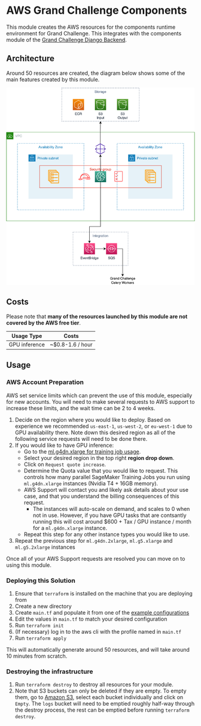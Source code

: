 # AWS Grand Challenge Components

This module creates the AWS resources for the components runtime environment for Grand Challenge.
This integrates with the components module of the [Grand Challenge Django Backend](https://github.com/comic/grand-challenge.org).

## Architecture

Around 50 resources are created, the diagram below shows some of the main features created by this module.

![Multi availability zone architecture](./docs/architecture.png)

## Costs

Please note that **many of the resources launched by this module are not covered by the AWS free tier**.

| Usage Type | Costs            |
|---|------------------|
|GPU inference | ~$0.8-1.6 / hour |

## Usage

### AWS Account Preparation

AWS set service limits which can prevent the use of this module, especially for new accounts.
You will need to make several requests to AWS support to increase these limits, and the wait time can be 2 to 4 weeks.

1. Decide on the region where you would like to deploy.
   Based on experience we recommended `us-east-1`, `us-west-2`, or `eu-west-1` due to GPU availability there.
   Note down this desired region as all of the following service requests will need to be done there.
1. If you would like to have GPU inference:
   - Go to the [ml.g4dn.xlarge for training job usage](https://console.aws.amazon.com/servicequotas/home/services/sagemaker/quotas/L-3F53BF0F).
   - Select your desired region in the top right **region drop down**.
   - Click on `Request quote increase`.
   - Determine the Quota value that you would like to request.
   This controls how many parallel SageMaker Training Jobs you run using `ml.g4dn.xlarge` instances (Nvidia T4 + 16GB memory).
   - AWS Support will contact you and likely ask details about your use case, and that you understand the billing consequences of this request.
     - The instances will auto-scale on demand, and scales to 0 when not in use.
     However, if you have GPU tasks that are contsantly running this will cost around $600 + Tax / GPU instance / month for a `ml.g4dn.xlarge` instance.
   - Repeat this step for any other instance types you would like to use.
1. Repeat the previous step for `ml.g4dn.2xlarge`, `ml.g5.xlarge` and `ml.g5.2xlarge` instances

Once all of your AWS Support requests are resolved you can move on to using this module.

### Deploying this Solution

1. Ensure that `terraform` is installed on the machine that you are deploying from
1. Create a new directory
1. Create `main.tf` and populate it from one of the [example configurations](./examples)
1. Edit the values in `main.tf` to match your desired configuration
1. Run `terraform init`
1. (If necessary) log in to the aws cli with the profile named in `main.tf`
1. Run `terraform apply`

This will automatically generate around 50 resources, and will take around 10 minutes from scratch.

### Destroying the infrastructure

1. Run `terraform destroy` to destroy all resources for your module.
1. Note that S3 buckets can only be deleted if they are empty. To empty them, go to [Amazon S3](https://console.aws.amazon.com/s3/home), select each bucket individually and click on `Empty`. The `logs` bucket will need to be emptied roughly half-way through the destroy process, the rest can be emptied before running `terraform destroy`.
